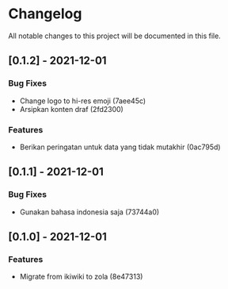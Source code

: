 # Changelog

All notable changes to this project will be documented in this file.

## [0.1.2] - 2021-12-01

### Bug Fixes
- Change logo to hi-res emoji (7aee45c)
- Arsipkan konten draf (2fd2300)


### Features
- Berikan peringatan untuk data yang tidak mutakhir (0ac795d)


## [0.1.1] - 2021-12-01

### Bug Fixes
- Gunakan bahasa indonesia saja (73744a0)


## [0.1.0] - 2021-12-01

### Features
- Migrate from ikiwiki to zola (8e47313)


